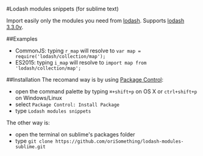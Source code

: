 #Lodash modules snippets (for sublime text)

Import easily only the modules you need from [lodash](https://lodash.com/).
Supports [lodash 3.3.0v](https://lodash.com/).

##Examples
- CommonJS: typing `r_map` will resolve to `var map = require('lodash/collection/map');`
- ES2015: typing `i_map` will resolve to `import map from 'lodash/collection/map';`

##Installation
The recomand way is by using [Package Control](https://packagecontrol.io/):
- open the command palette by typing `⌘+shift+p` on OS X or `ctrl+shift+p` on Windows/Linux
- select `Package Control: Install Package`
- type `Lodash modules snippets`


The other way is:
- open the terminal on sublime's packages folder
- type `git clone https://github.com/oriSomething/lodash-modules-sublime.git`
